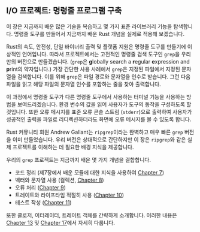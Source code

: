 ## I/O 프로젝트: 명령줄 프로그램 구축

이 장은 지금까지 배운 많은 기술을 복습하고 몇 가지 표준 라이브러리 기능을 탐색합니다. 명령줄 도구를 만들어서 지금까지 배운 Rust 개념을 실제로 적용해 보겠습니다.

Rust의 속도, 안전성, 단일 바이너리 출력 및 플랫폼 지원은 명령줄 도구를 만들기에 이상적인 언어입니다. 따라서 프로젝트에서는 고전적인 명령줄 검색 도구인 `grep`을 우리만의 버전으로 만들겠습니다. (`grep`은 **g**lobally search a **r**egular **e**xpression and **p**rint의 약자입니다.) 가장 간단한 사용 사례에서 `grep`은 지정된 파일에서 지정된 문자열을 검색합니다. 이를 위해 `grep`은 파일 경로와 문자열을 인수로 받습니다. 그런 다음 파일을 읽고 해당 파일의 문자열 인수를 포함하는 줄을 찾아 출력합니다.

이 과정에서 명령줄 도구가 다른 명령줄 도구에서 사용하는 터미널 기능을 사용하는 방법을 보여드리겠습니다. 환경 변수의 값을 읽어 사용자가 도구의 동작을 구성하도록 할 것입니다. 또한 오류 메시지를 표준 오류 콘솔 스트림 (`stderr`)으로 출력하여 사용자가 성공적인 출력을 파일로 리디렉션하더라도 화면에 오류 메시지를 볼 수 있도록 합니다.

Rust 커뮤니티 회원 Andrew Gallant는 `ripgrep`이라는 완벽하고 매우 빠른 `grep` 버전을 이미 만들었습니다. 우리 버전은 상대적으로 간단하지만 이 장은 `ripgrep`와 같은 실제 프로젝트를 이해하는 데 필요한 배경 지식을 제공합니다.

우리의 `grep` 프로젝트는 지금까지 배운 몇 가지 개념을 결합합니다.

* 코드 정리 (제7장에서 배운 모듈에 대한 지식을 사용하여 [Chapter 7][ch7]<!--
  ignore -->)
* 벡터와 문자열 사용 (컬렉션, [Chapter 8][ch8]<!-- ignore -->)
* 오류 처리 ([Chapter 9][ch9]<!-- ignore -->)
* 트레이트와 라이프타임 적절히 사용 ([Chapter 10][ch10]<!-- ignore
  -->)
* 테스트 작성 ([Chapter 11][ch11]<!-- ignore -->)

또한 클로저, 이터레이터, 트레이트 객체를 간략하게 소개합니다. 이러한 내용은 [Chapter 13][ch13]<!-- ignore --> 및 [Chapter 17][ch17]<!-- ignore -->에서 자세히 다룹니다.

[ch7]: ch07-00-managing-growing-projects-with-packages-crates-and-modules.html
[ch8]: ch08-00-common-collections.html
[ch9]: ch09-00-error-handling.html
[ch10]: ch10-00-generics.html
[ch11]: ch11-00-testing.html
[ch13]: ch13-00-functional-features.html
[ch17]: ch17-00-oop.html

